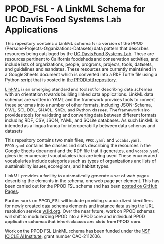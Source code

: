 # PPOD_FSL - A LinkML Schema for UC Davis Food Systems Lab Applications

This repository contains a LinkML schema for a version of the PPOD (Persons-Projects-Organizations-Datasets) data pattern that describes resources being cataloged by the [UC Davis Food Systems Lab](https://foodsystemslab.ucdavis.edu/). These are resources pertinent to California foodsheds and conservation activities, and include lists of organizations, people, programs, projects, tools, datasets, and guidelines and mandates. These resources are currently maintained in a Google Sheets document which is converted into a RDF Turtle file using a Python script that is posted in [the PPODtottl repository](https://github.com/PPODschema/PPODtottl).  

[LinkML](https://linkml.io/) is an emerging standard and toolset for describing data schemas with an orientation towards building linked data applications. LinkML data schemas are written in YAML and the framework provides tools to convert these schemas into a number of other formats, including JSON-Schema, OWL, SQL DDL, SHACL, ShEx, and Python classes.  The framework also provides tools for validating and converting data between different formats including RDF, CSV, JSON, YAML, and SQLite databases.  As such LinkML is intended as a lingua franca for interoperability between data schemas and datasets.

This repository contains two main files, `PPOD.yaml` and `vocabs.yaml`. `PPOD.yaml` contains the classes and slots describing the resources in the Google Sheets document and the RDF file that it generates, and `vocabs.yaml`  gives the enumerated vocabularies that are being used. These enumerated vocabularies include categories such as types of organizations and lists of sustainability issues, ecoregions, and habitat types.

LinkML provides a facility to automatically generate a set of web pages describing the elements in the schema, one web page per element. This has been carried out for the PPOD FSL schema and has been [posted on GitHub Pages](https://ppodschema.github.io/PPOD_FSL/).

Further work on PPOD_FSL will include providing standardized identifiers for newly created data schema elements and instance data using the URL resolution service [w3id.org](https://w3id.org/). Over the near future, work on PPOD schemas will shift to modularizing PPOD into a PPOD core and individual PPOD application schemas that inherit classes and slots from PPOD-core.

Work on the PPOD FSL LinkML schema has been funded under the [NSF ICICLE AI Institute](https://icicle.osu.edu/), grant number OAC-2112606.
